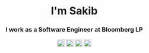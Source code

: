 <h1 align="center">I'm Sakib</h1>
<h3 align="center">I work as a Software Engineer at Bloomberg LP</h3>
<p align="center">
<a href="https://twitter.com/sakibool" target="blank"><img align="center" src="https://cdn.jsdelivr.net/npm/simple-icons@3.0.1/icons/twitter.svg" alt="sakibool" height="20" width="20" /></a>
<a href="https://linkedin.com/in/sakibulmowla" target="blank"><img align="center" src="https://cdn.jsdelivr.net/npm/simple-icons@3.0.1/icons/linkedin.svg" alt="sakibulmowla" height="20" width="20" /></a>
<a href="https://fb.com/sakibulmowlajesi" target="blank"><img align="center" src="https://cdn.jsdelivr.net/npm/simple-icons@3.0.1/icons/facebook.svg" alt="sakibulmowlajesi" height="20" width="20" /></a>
<a href="https://instagram.com/sakibool" target="blank"><img align="center" src="https://cdn.jsdelivr.net/npm/simple-icons@3.0.1/icons/instagram.svg" alt="sakibool" height="20" width="20" /></a>
</p>
